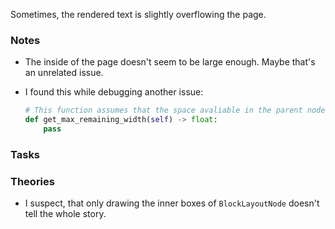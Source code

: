 Sometimes, the rendered text is slightly overflowing the page.

### Notes

-   The inside of the page doesn't seem to be large enough.
    Maybe that's an unrelated issue.

-   I found this while debugging another issue:

    ```python
    # This function assumes that the space avaliable in the parent node doesn't change while this node is in the 'PHASE_1_CREATED' phase.
    def get_max_remaining_width(self) -> float:
        pass
    ```

### Tasks

### Theories

-   I suspect, that only drawing the inner boxes of `BlockLayoutNode` doesn't tell the whole story.
